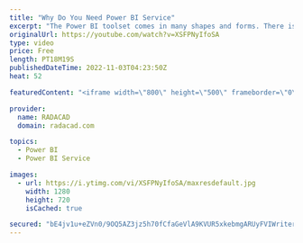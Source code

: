 ```yaml
---
title: "Why Do You Need Power BI Service"
excerpt: "The Power BI toolset comes in many shapes and forms. There is a Power BI Desktop, Power BI Mobile app, Power BI Report Server, and Power BI Service (and some other applications and components too). The questions I hear from the new users of Power BI are; Do I need to have an account for Power BI? do"
originalUrl: https://youtube.com/watch?v=XSFPNyIfoSA
type: video
price: Free
length: PT18M19S
publishedDateTime: 2022-11-03T04:23:50Z
heat: 52

featuredContent: "<iframe width=\"800\" height=\"500\" frameborder=\"0\" src=\"https://www.youtube.com/embed/XSFPNyIfoSA\" allow=\"accelerometer; autoplay; encrypted-media; gyroscope; picture-in-picture\" allowfullscreen></iframe>"

provider:
  name: RADACAD
  domain: radacad.com

topics:
  - Power BI
  - Power BI Service

images:
  - url: https://i.ytimg.com/vi/XSFPNyIfoSA/maxresdefault.jpg
    width: 1280
    height: 720
    isCached: true

secured: "bE4jv1u+eZVn0/9OQ5AZ3jz5h70fCfaGeVlA9KVUR5xkebmgARUyFVIWriterTjDuP6f0WRhyq5atNHMRzKJCp35BT29IZjRHtg3o1bHWkoh1NJdrBUxmW/GjUZKCv4fqR913jJAbFKmbKJObQN3R+rT/l1W+4ghQ9N7ysv7OeItlg3GsXCPUQjkmxPdEtXAgmHkJyNwfwpldtwXhb5owE/zfsBGgqs9PEEynXR++x+pEH56Ykjmx7YqKcmKjvW2T5RVOIRu6SLEVLZaq/GkYwqILr5PbkwJNBTPdZ2kygCFV2rkAbpeR9OIPjKypglS42/l9NX8aAuZfmo9ukdDrrsKk2J/BO7zL289B/waGlE8XBVallV+Ot37M+GTUYuhbvQkZm/LaeWEyVI4O6vNgqIG3bbaQgLW1eJ/J/qnp6I=;fTr3JLEtc2rSKmaXD32jYw=="
---
```


